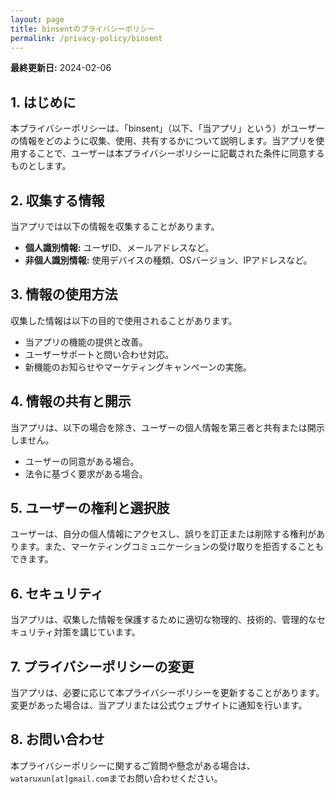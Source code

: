 ```yaml
---
layout: page
title: binsentのプライバシーポリシー
permalink: /privacy-policy/binsent
---
```


**最終更新日:** 2024-02-06

## 1. はじめに

本プライバシーポリシーは、「binsent」（以下、「当アプリ」という）がユーザーの情報をどのように収集、使用、共有するかについて説明します。当アプリを使用することで、ユーザーは本プライバシーポリシーに記載された条件に同意するものとします。

## 2. 収集する情報

当アプリでは以下の情報を収集することがあります。

- **個人識別情報:** ユーザID、メールアドレスなど。
- **非個人識別情報:** 使用デバイスの種類、OSバージョン、IPアドレスなど。

## 3. 情報の使用方法

収集した情報は以下の目的で使用されることがあります。

- 当アプリの機能の提供と改善。
- ユーザーサポートと問い合わせ対応。
- 新機能のお知らせやマーケティングキャンペーンの実施。

## 4. 情報の共有と開示

当アプリは、以下の場合を除き、ユーザーの個人情報を第三者と共有または開示しません。

- ユーザーの同意がある場合。
- 法令に基づく要求がある場合。

## 5. ユーザーの権利と選択肢

ユーザーは、自分の個人情報にアクセスし、誤りを訂正または削除する権利があります。また、マーケティングコミュニケーションの受け取りを拒否することもできます。

## 6. セキュリティ

当アプリは、収集した情報を保護するために適切な物理的、技術的、管理的なセキュリティ対策を講じています。

## 7. プライバシーポリシーの変更

当アプリは、必要に応じて本プライバシーポリシーを更新することがあります。変更があった場合は、当アプリまたは公式ウェブサイトに通知を行います。

## 8. お問い合わせ

本プライバシーポリシーに関するご質問や懸念がある場合は、`wataruxun[at]gmail.com`までお問い合わせください。
